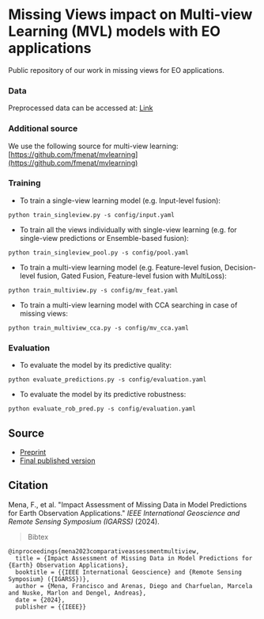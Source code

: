 # Missing Views impact on Multi-view Learning (MVL) models with EO applications
 Public repository of our work in missing views for EO applications.

### Data
Preprocessed data can be accessed at: [Link](https://cloud.dfki.de/owncloud/index.php/s/yxAfArTXkMF7nM2)

### Additional source
We use the following source for multi-view learning: [https://github.com/fmenat/mvlearning](https://github.com/fmenat/mvlearning)

### Training
* To train a single-view learning model (e.g. Input-level fusion):  
```
python train_singleview.py -s config/input.yaml
```

* To train all the views individually with single-view learning (e.g. for single-view predictions or Ensemble-based fusion):  
```
python train_singleview_pool.py -s config/pool.yaml
```

* To train a multi-view learning model (e.g. Feature-level fusion, Decision-level fusion, Gated Fusion, Feature-level fusion with MultiLoss):  
```
python train_multiview.py -s config/mv_feat.yaml
```

* To train a multi-view learning model with CCA searching in case of missing views:  
```
python train_multiview_cca.py -s config/mv_cca.yaml
```

### Evaluation
* To evaluate the model by its predictive quality:
```
python evaluate_predictions.py -s config/evaluation.yaml
```

* To evaluate the model by its predictive robustness:
```
python evaluate_rob_pred.py -s config/evaluation.yaml
```

## Source
* [Preprint](https://arxiv.org/abs/2403.14297v1)
* [Final published version]()

## Citation
Mena, F., et al. "Impact Assessment of Missing Data in Model Predictions for Earth Observation Applications." *IEEE International Geoscience and Remote Sensing Symposium (IGARSS)* (2024).

> Bibtex
```
@inproceedings{mena2023comparativeassessmentmultiview,
  title = {Impact Assessment of Missing Data in Model Predictions for {Earth} Observation Applications},
  booktitle = {{IEEE International Geoscience} and {Remote Sensing Symposium} ({IGARSS})},
  author = {Mena, Francisco and Arenas, Diego and Charfuelan, Marcela and Nuske, Marlon and Dengel, Andreas},
  date = {2024},
  publisher = {{IEEE}}
```
